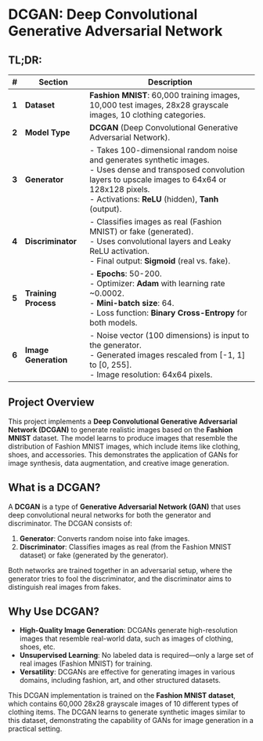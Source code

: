 # **DCGAN: Deep Convolutional Generative Adversarial Network**



## **TL;DR:**

| **#** | **Section**               | **Description**                                                                                         |
|-------|---------------------------|---------------------------------------------------------------------------------------------------------|
| **1** | **Dataset**               | **Fashion MNIST**: 60,000 training images, 10,000 test images, 28x28 grayscale images, 10 clothing categories. |
| **2** | **Model Type**            | **DCGAN** (Deep Convolutional Generative Adversarial Network).                                          |
| **3** | **Generator**             | - Takes 100-dimensional random noise and generates synthetic images.<br>- Uses dense and transposed convolution layers to upscale images to 64x64 or 128x128 pixels.<br>- Activations: **ReLU** (hidden), **Tanh** (output). |
| **4** | **Discriminator**         | - Classifies images as real (Fashion MNIST) or fake (generated).<br>- Uses convolutional layers and Leaky ReLU activation.<br>- Final output: **Sigmoid** (real vs. fake). |
| **5** | **Training Process**      | - **Epochs**: 50-200.<br>- Optimizer: **Adam** with learning rate ~0.0002.<br>- **Mini-batch size**: 64.<br>- Loss function: **Binary Cross-Entropy** for both models. |
| **6** | **Image Generation**      | - Noise vector (100 dimensions) is input to the generator.<br>- Generated images rescaled from [-1, 1] to [0, 255].<br>- Image resolution: 64x64 pixels. |

## **Project Overview**
This project implements a **Deep Convolutional Generative Adversarial Network (DCGAN)** to generate realistic images based on the **Fashion MNIST** dataset. The model learns to produce images that resemble the distribution of Fashion MNIST images, which include items like clothing, shoes, and accessories. This demonstrates the application of GANs for image synthesis, data augmentation, and creative image generation.

## **What is a DCGAN?**

A **DCGAN** is a type of **Generative Adversarial Network (GAN)** that uses deep convolutional neural networks for both the generator and discriminator. The DCGAN consists of:
1. **Generator**: Converts random noise into fake images.
2. **Discriminator**: Classifies images as real (from the Fashion MNIST dataset) or fake (generated by the generator).

Both networks are trained together in an adversarial setup, where the generator tries to fool the discriminator, and the discriminator aims to distinguish real images from fakes.

## **Why Use DCGAN?**

- **High-Quality Image Generation**: DCGANs generate high-resolution images that resemble real-world data, such as images of clothing, shoes, etc.
- **Unsupervised Learning**: No labeled data is required—only a large set of real images (Fashion MNIST) for training.
- **Versatility**: DCGANs are effective for generating images in various domains, including fashion, art, and other structured datasets.

This DCGAN implementation is trained on the **Fashion MNIST dataset**, which contains 60,000 28x28 grayscale images of 10 different types of clothing items. The DCGAN learns to generate synthetic images similar to this dataset, demonstrating the capability of GANs for image generation in a practical setting.
